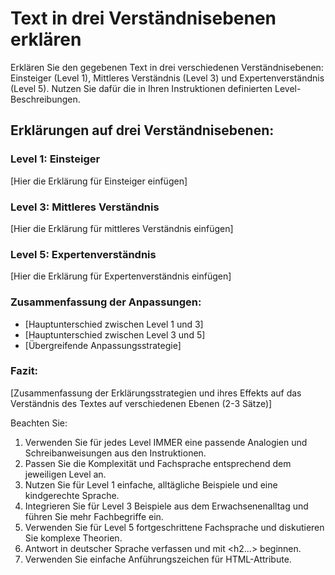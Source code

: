 # Text in drei Verständnisebenen erklären

Erklären Sie den gegebenen Text in drei verschiedenen Verständnisebenen: Einsteiger (Level 1), Mittleres Verständnis (Level 3) und Expertenverständnis (Level 5). Nutzen Sie dafür die in Ihren Instruktionen definierten Level-Beschreibungen.

<response>
<h2 class='text-white font-black italic mb-4 text-xl'>Erklärungen auf drei Verständnisebenen:</h2>

<h3 class='text-white font-bold mb-2 text-lg'>Level 1: Einsteiger</h3>
<p class='text-white mb-4'>
[Hier die Erklärung für Einsteiger einfügen]
</p>

<h3 class='text-white font-bold mb-2 text-lg'>Level 3: Mittleres Verständnis</h3>
<p class='text-white mb-4'>
[Hier die Erklärung für mittleres Verständnis einfügen]
</p>

<h3 class='text-white font-bold mb-2 text-lg'>Level 5: Expertenverständnis</h3>
<p class='text-white mb-4'>
[Hier die Erklärung für Expertenverständnis einfügen]
</p>

<h3 class='text-white font-bold mb-2 text-lg'>Zusammenfassung der Anpassungen:</h3>
<ul class='list-disc ml-4 mb-4'>
  <li class='text-white'>[Hauptunterschied zwischen Level 1 und 3]</li>
  <li class='text-white'>[Hauptunterschied zwischen Level 3 und 5]</li>
  <li class='text-white'>[Übergreifende Anpassungsstrategie]</li>
</ul>

<h3 class='text-white font-bold mb-2 text-lg'>Fazit:</h3>
<p class='text-white mb-4'>
[Zusammenfassung der Erklärungsstrategien und ihres Effekts auf das Verständnis des Textes auf verschiedenen Ebenen (2-3 Sätze)]
</p>
</response>

Beachten Sie:
1. Verwenden Sie für jedes Level IMMER eine passende Analogien und Schreibanweisungen aus den Instruktionen.
2. Passen Sie die Komplexität und Fachsprache entsprechend dem jeweiligen Level an.
3. Nutzen Sie für Level 1 einfache, alltägliche Beispiele und eine kindgerechte Sprache.
4. Integrieren Sie für Level 3 Beispiele aus dem Erwachsenenalltag und führen Sie mehr Fachbegriffe ein.
5. Verwenden Sie für Level 5 fortgeschrittene Fachsprache und diskutieren Sie komplexe Theorien.
6. Antwort in deutscher Sprache verfassen und mit <h2...> beginnen.
7. Verwenden Sie einfache Anführungszeichen für HTML-Attribute.